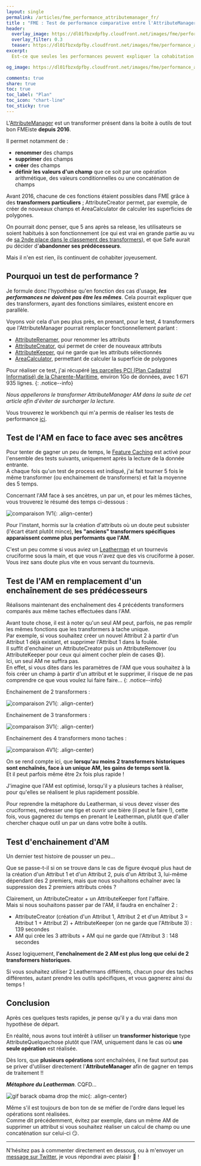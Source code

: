 ```yaml
---
layout: single
permalink: /articles/fme_performance_attributemanager_fr/
title : "FME : Test de performance comparative entre l'AttributeManager et certains transformers équivalents" 
header:
  overlay_image: https://dl01fbzxdpfby.cloudfront.net/images/fme/performance_attributemanager/fme_lizard_perf.png
  overlay_filter: 0.3
  teaser: https://dl01fbzxdpfby.cloudfront.net/images/fme/performance_attributemanager/fme_lizard_perf.png
excerpt:
  Est-ce que seules les performances peuvent expliquer la cohabitation de plusieurs transformers FME équivalents ?

og_image: https://dl01fbzxdpfby.cloudfront.net/images/fme/performance_attributemanager/fme_lizard_perf.png

comments: true
share: true
toc: true
toc_label: "Plan"
toc_icon: "chart-line"
toc_sticky: true
---
```


L'[AttributeManager](https://docs.safe.com/fme/html/FME_Desktop_Documentation/FME_Transformers/Transformers/attributemanager.htm) est un transformer présent dans la boite à outils de tout bon FMEiste **depuis 2016**.

Il permet notamment de :

- **renommer** des champs
- **supprimer** des champs
- **créer** des champs
- **définir les valeurs d'un champ** que ce soit par une opération arithmétique, des valeurs conditionnelles ou une concaténation de champs

Avant 2016, chacune de ces fonctions étaient possibles dans FME grâce à des **transformers particuliers** ; AttributeCreator permet, par exemple, de créer de nouveaux champs et AreaCalculator de calculer les superficies de polygones.

On pourrait donc penser, que 5 ans après sa release, les utilisateurs se soient habitués à son fonctionnement (ce qui est vrai en grande partie au vu de [sa 2nde place dans le classement des transformers](https://aurelienchaumet.github.io/articles/fme_transformers_classement/#attributemanager-passe-second)), et que Safe aurait pu décider d'**abandonner ses prédécesseurs**.

Mais il n'en est rien, ils continuent de cohabiter joyeusement.

## Pourquoi un test de performance ?

Je formule donc l'hypothèse qu'en fonction des cas d'usage, **_les performances ne doivent pas être les mêmes_**. Cela pourrait expliquer que des transformers, ayant des fonctions similaires, existent encore en parallèle.

Voyons voir cela d'un peu plus près, en prenant, pour le test, 4 transformers que l'AttributeManager pourrait remplacer fonctionnellement parlant :

- [AttributeRenamer](https://docs.safe.com/fme/html/FME_Desktop_Documentation/FME_Transformers/Transformers/attributerenamer.htm), pour renommer les attributs
- [AttributeCreator](https://docs.safe.com/fme/html/FME_Desktop_Documentation/FME_Transformers/Transformers/attributecreator.htm), qui permet de créer de nouveaux attributs
- [AttributeKeeper](https://docs.safe.com/fme/html/FME_Desktop_Documentation/FME_Transformers/Transformers/attributekeeper.htm), qui ne garde que les attributs sélectionnés
- [AreaCalculator](https://docs.safe.com/fme/html/FME_Desktop_Documentation/FME_Transformers/Transformers/areacalculator.htm), permettant de calculer la superficie de polygones

Pour réaliser ce test, j'ai récupéré [les parcelles PCI (Plan Cadastral Informatisé) de la Charente-Maritime](https://cadastre.data.gouv.fr/data/etalab-cadastre/2021-04-01/geojson/departements/17/), environ 1Go de données, avec 1 671 935 lignes.
{: .notice--info}

_Nous appellerons le transformer AttributeManager *AM* dans la suite de cet article afin d'éviter de surcharger la lecture._

Vous trouverez le workbench qui m'a permis de réaliser les tests de performance [ici](aurelienchaumet.github.io/data/fme/).

## Test de l'AM en face to face avec ses ancêtres

Pour tenter de gagner un peu de temps, le [Feature Caching](https://www.safe.com/blog/2018/05/caching-data-fme-evangelist174/) est activé pour l'ensemble des tests suivants, uniquement après la lecture de la donnée entrante.  
A chaque fois qu'un test de process est indiqué, j'ai fait tourner 5 fois le même transformer (ou enchainement de transformers) et fait la moyenne des 5 temps.

Concernant l'AM face à ses ancètres, un par un, et pour les mêmes tâches, vous trouverez le résumé des temps ci-dessous :

![comparaison 1V1](https://dl01fbzxdpfby.cloudfront.net/images/fme/performance_attributemanager/1V1.png "Comparaison 1V1"){: .align-center}

Pour l'instant, hormis sur la création d'attributs où un doute peut subsister (l'écart étant plutôt mince), **les "anciens" transformers spécifiques apparaissent comme plus performants que l'AM**.

C'est un peu comme si vous aviez un [Leatherman](https://fr.wikipedia.org/wiki/Leatherman) et un tournevis cruciforme sous la main, et que vous n'avez que des vis cruciforme à poser. Vous irez sans doute plus vite en vous servant du tournevis.

## Test de l'AM en remplacement d'un enchaînement de ses prédécesseurs

Réalisons maintenant des enchaînement des 4 précédents transformers comparés aux même taches effectuées dans l'AM.

Avant toute chose, il est à noter qu'un seul AM peut, parfois, ne pas remplir les mêmes fonctions que les transformers à tache unique.  
Par exemple, si vous souhaitez créer un nouvel Attribut 2 à partir d'un Attribut 1 déjà existant, et supprimer l'Attribut 1 dans la foulée.  
Il suffit d'enchainer un AttributeCreator puis un AttributeRemover (ou AttributeKeeper pour ceux qui aiment cocher plein de cases :smile:).  
Ici, un seul AM ne suffira pas.  
En effet, si vous dites dans les paramètres de l'AM que vous souhaitez à la fois créer un champ à partir d'un attribut et le supprimer, il risque de ne pas comprendre ce que vous voulez lui faire faire...
{: .notice--info}

Enchainement de 2 transformers :

![comparaison 2V1](https://dl01fbzxdpfby.cloudfront.net/images/fme/performance_attributemanager/2V1.png "Comparaison 2V1"){: .align-center}

Enchainement de 3 transformers :

![comparaison 3V1](https://dl01fbzxdpfby.cloudfront.net/images/fme/performance_attributemanager/3V1.png "Comparaison 3V1"){: .align-center}

Enchainement des 4 transformers mono taches :

![comparaison 4V1](https://dl01fbzxdpfby.cloudfront.net/images/fme/performance_attributemanager/4V1.png "Comparaison 4V1"){: .align-center}

On se rend compte ici, que **lorsqu'au moins 2 transformers historiques sont enchaînés, face à un unique AM, les gains de temps sont là**.  
Et il peut parfois même être 2x fois plus rapide !

J'imagine que l'AM est optimisé, lorsqu'il y a plusieurs taches à réaliser, pour qu'elles se réalisent le plus rapidement possible.

Pour reprendre la métaphore du Leatherman, si vous devez visser des cruciformes, redresser une tige et ouvrir une bière (il peut le faire !), cette fois, vous gagnerez du temps en prenant le Leatherman, plutôt que d'aller chercher chaque outil un par un dans votre boîte à outils.

## Test d'enchainement d'AM

Un dernier test histoire de pousser un peu...

Que se passe-t-il si on se trouve dans le cas de figure évoqué plus haut de la création d'un Attribut 1 et d'un Attribut 2, puis d'un Attribut 3, lui-même dépendant des 2 premiers, mais que nous souhaitons echaîner avec la suppression des 2 premiers attributs créés ?

Clairement, un AttributeCreator + un AttributeKeeper font l'affaire.  
Mais si nous souhaitons passer par de l'AM, il faudra en enchaîner 2 :

- AttributeCreator (création d'un Attribut 1, Attribut 2 et d'un Attribut 3 = Attribut 1 + Attribut 2) + AttributeKeeper (on ne garde que l'Attribute 3) : 139 secondes
- AM qui crée les 3 attributs + AM qui ne garde que l'Attribut 3 : 148 secondes

Assez logiquement, **l'enchaînement de 2 AM est plus long que celui de 2 transformers historiques**.

Si vous souhaitez utiliser 2 Leathermans différents, chacun pour des taches différentes, autant prendre les outils spécifiques, et vous gagnerez ainsi du temps !

## Conclusion

Après ces quelques tests rapides, je pense qu'il y a du vrai dans mon hypothèse de départ.

En réalité, nous avons tout intérêt à utiliser un **transformer historique** type AttributeQuelquechose plutôt que l'AM, uniquement dans le cas où **une seule opération** est réalisée.

Dès lors, que **plusieurs opérations** sont enchaînées, il ne faut surtout pas se priver d'utiliser directement l'**AttributeManager** afin de gagner en temps de traitement !!

**_Métaphore du Leatherman_**. CQFD...

![gif barack obama drop the mic](https://media.giphy.com/media/3o7qDEq2bMbcbPRQ2c/giphy.gif "Barack drops the mic"){: .align-center}

Même s'il est toujours de bon ton de se méfier de l'ordre dans lequel les opérations sont réalisées.  
Comme dit précédemment, évitez par exemple, dans un même AM de supprimer un attribut si vous souhaitez réaliser un calcul de champ ou une concaténation sur celui-ci :smirk:.

----

N'hésitez pas à commenter directement en dessous, ou à m'envoyer un [message sur Twitter](https://twitter.com/messages/compose?recipient_id=938055192221765634), je vous répondrai avec plaisir :pray: !
